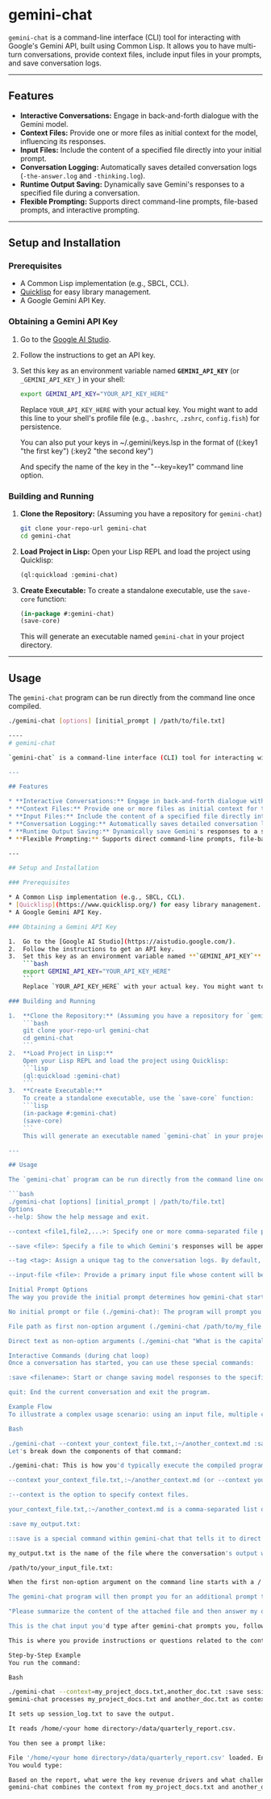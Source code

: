 # gemini-chat

`gemini-chat` is a command-line interface (CLI) tool for interacting with Google's Gemini API, built using Common Lisp. It allows you to have multi-turn conversations, provide context files, include input files in your prompts, and save conversation logs.

---

## Features

* **Interactive Conversations:** Engage in back-and-forth dialogue with the Gemini model.
* **Context Files:** Provide one or more files as initial context for the model, influencing its responses.
* **Input Files:** Include the content of a specified file directly into your initial prompt.
* **Conversation Logging:** Automatically saves detailed conversation logs (`-the-answer.log` and `-thinking.log`).
* **Runtime Output Saving:** Dynamically save Gemini's responses to a specified file during a conversation.
* **Flexible Prompting:** Supports direct command-line prompts, file-based prompts, and interactive prompting.

---

## Setup and Installation

### Prerequisites

* A Common Lisp implementation (e.g., SBCL, CCL).
* [Quicklisp](https://www.quicklisp.org/) for easy library management.
* A Google Gemini API Key.

### Obtaining a Gemini API Key

1.  Go to the [Google AI Studio](https://aistudio.google.com/).
2.  Follow the instructions to get an API key.
3.  Set this key as an environment variable named **`GEMINI_API_KEY`** (or `_GEMINI_API_KEY_`) in your shell:
    ```bash
    export GEMINI_API_KEY="YOUR_API_KEY_HERE"
    ```
    Replace `YOUR_API_KEY_HERE` with your actual key. You might want to add this line to your shell's profile file (e.g., `.bashrc`, `.zshrc`, `config.fish`) for persistence.
	
	You can also put your keys in ~/.gemini/keys.lsp in the format of
	    ((:key1 "the first key")
		 (:key2 "the second key")
		 
    And specify the name of the key in the "--key=key1" command line option.

### Building and Running

1.  **Clone the Repository:** (Assuming you have a repository for `gemini-chat`)
    ```bash
    git clone your-repo-url gemini-chat
    cd gemini-chat
    ```
2.  **Load Project in Lisp:**
    Open your Lisp REPL and load the project using Quicklisp:
    ```lisp
    (ql:quickload :gemini-chat)
    ```
3.  **Create Executable:**
    To create a standalone executable, use the `save-core` function:
    ```lisp
    (in-package #:gemini-chat)
    (save-core)
    ```
    This will generate an executable named `gemini-chat` in your project directory.

---

## Usage

The `gemini-chat` program can be run directly from the command line once compiled.

```bash
./gemini-chat [options] [initial_prompt | /path/to/file.txt]

----
# gemini-chat

`gemini-chat` is a command-line interface (CLI) tool for interacting with Google's Gemini API, built using Common Lisp. It allows you to have multi-turn conversations, provide context files, include input files in your prompts, and save conversation logs.

---

## Features

* **Interactive Conversations:** Engage in back-and-forth dialogue with the Gemini model.
* **Context Files:** Provide one or more files as initial context for the model, influencing its responses.
* **Input Files:** Include the content of a specified file directly into your initial prompt.
* **Conversation Logging:** Automatically saves detailed conversation logs (`-the-answer.log` and `-thinking.log`).
* **Runtime Output Saving:** Dynamically save Gemini's responses to a specified file during a conversation.
* **Flexible Prompting:** Supports direct command-line prompts, file-based prompts, and interactive prompting.

---

## Setup and Installation

### Prerequisites

* A Common Lisp implementation (e.g., SBCL, CCL).
* [Quicklisp](https://www.quicklisp.org/) for easy library management.
* A Google Gemini API Key.

### Obtaining a Gemini API Key

1.  Go to the [Google AI Studio](https://aistudio.google.com/).
2.  Follow the instructions to get an API key.
3.  Set this key as an environment variable named **`GEMINI_API_KEY`** (or `_GEMINI_API_KEY_`) in your shell:
    ```bash
    export GEMINI_API_KEY="YOUR_API_KEY_HERE"
    ```
    Replace `YOUR_API_KEY_HERE` with your actual key. You might want to add this line to your shell's profile file (e.g., `.bashrc`, `.zshrc`, `config.fish`) for persistence.

### Building and Running

1.  **Clone the Repository:** (Assuming you have a repository for `gemini-chat`)
    ```bash
    git clone your-repo-url gemini-chat
    cd gemini-chat
    ```
2.  **Load Project in Lisp:**
    Open your Lisp REPL and load the project using Quicklisp:
    ```lisp
    (ql:quickload :gemini-chat)
    ```
3.  **Create Executable:**
    To create a standalone executable, use the `save-core` function:
    ```lisp
    (in-package #:gemini-chat)
    (save-core)
    ```
    This will generate an executable named `gemini-chat` in your project directory.

---

## Usage

The `gemini-chat` program can be run directly from the command line once compiled.

```bash
./gemini-chat [options] [initial_prompt | /path/to/file.txt]
Options
--help: Show the help message and exit.

--context <file1,file2,...>: Specify one or more comma-separated file paths to be included as initial context for the Gemini model. E.g., --context docs/project_notes.txt,docs/api_spec.md.

--save <file>: Specify a file to which Gemini's responses will be appended. If the file doesn't exist, it will be created.

--tag <tag>: Assign a unique tag to the conversation logs. By default, logs are tagged chat-YYYYMMDD-HHMMSS. Using -t my-session would result in my-session-the-answer.log, etc.

--input-file <file>: Provide a primary input file whose content will be sent to Gemini along with your prompt.

Initial Prompt Options
The way you provide the initial prompt determines how gemini-chat starts the conversation:

No initial prompt or file (./gemini-chat): The program will prompt you interactively to enter your initial question.

File path as first non-option argument (./gemini-chat /path/to/my_file.txt): If the first non-option argument starts with /, its content will be loaded as the initial input. The program will then prompt you for an additional prompt to accompany this file content.

Direct text as non-option arguments (./gemini-chat "What is the capital of France?"): All subsequent non-option arguments are treated as the initial prompt text.

Interactive Commands (during chat loop)
Once a conversation has started, you can use these special commands:

:save <filename>: Start or change saving model responses to the specified file. If a file is already being saved to, the previous stream will be closed, and a new one opened.

quit: End the current conversation and exit the program.

Example Flow
To illustrate a complex usage scenario: using an input file, multiple context files, defining an output file, and providing an additional prompt.

Bash

./gemini-chat --context your_context_file.txt,:~/another_context.md :save my_output.txt /path/to/your_input_file.txt "Please summarize the content of the attached file and then answer my questions."
Let's break down the components of that command:

./gemini-chat: This is how you'd typically execute the compiled program.

--context your_context_file.txt,:~/another_context.md (or --context your_context_file.txt,:~/another_context.md):

:--context is the option to specify context files.

your_context_file.txt,:~/another_context.md is a comma-separated list of paths to files whose content you want to provide as additional context to the Gemini model before it processes your main prompt. This is useful for providing background information, specific guidelines, or data that isn't directly part of your immediate query but should influence the model's response.

:save my_output.txt:

::save is a special command within gemini-chat that tells it to direct the model's responses to a file.

my_output.txt is the name of the file where the conversation's output will be saved. The program will open this file and append Gemini's responses to it.

/path/to/your_input_file.txt:

When the first non-option argument on the command line starts with a / (indicating a file path), gemini-chat will read this file's content. This becomes the primary 'input file' for the current turn.

The gemini-chat program will then prompt you for an additional prompt that will accompany the file content.

"Please summarize the content of the attached file and then answer my questions.":

This is the chat input you'd type after gemini-chat prompts you, following the reading of /path/to/your_input_file.txt.

This is where you provide instructions or questions related to the content of the input file.

Step-by-Step Example
You run the command:

Bash

./gemini-chat --context=my_project_docs.txt,another_doc.txt :save session_log.txt /home/<your home directory>/data/quarterly_report.csv
gemini-chat processes my_project_docs.txt and another_doc.txt as context.

It sets up session_log.txt to save the output.

It reads /home/<your home directory>/data/quarterly_report.csv.

You then see a prompt like:

File '/home/<your home directory>/data/quarterly_report.csv' loaded. Enter an additional prompt for Gemini (optional):
You would type:

Based on the report, what were the key revenue drivers and what challenges are highlighted?
gemini-chat combines the context from my_project_docs.txt and another_doc.txt, the content of quarterly_report.csv, and your "key revenue drivers" prompt, sends it to Gemini, and logs the response to session_log.txt (and displays it to you).

